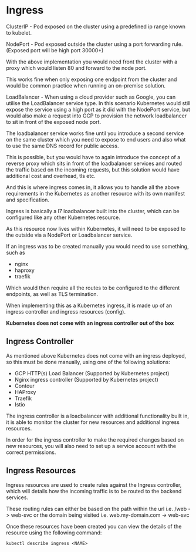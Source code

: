 # Ingress

ClusterIP - Pod exposed on the cluster using a predefined ip range known to kubelet.
 
NodePort - Pod exposed outside the cluster using a port forwarding rule. (Exposed port will be high port 30000+)

With the above implementation you would need front the cluster with a proxy which would listen 80 and forward to the node port. 

This works fine when only exposing one endpoint from the cluster and would be common practice when running an on-premise solution.

LoadBalancer - When using a cloud provider such as Google, you can utilise the LoadBalancer service type. In this scenario Kubernetes
would still expose the service using a high port as it did with the NodePort service, but would also make a request into GCP to provision the 
network loadbalancer to sit in front of the exposed node port.

The loadbalancer service works fine until you introduce a second service on the same cluster which you need to expose to end users and also what to use the same
DNS record for public access.

This is possible, but you would have to again introduce the concept of a reverse proxy which sits in front of the loadbalancer services and routed the traffic
based on the incoming requests, but this solution would have additional cost and overhead, tls etc.

And this is where ingress comes in, it allows you to handle all the above requirements in the Kubernetes as another resource with its own manifest and 
specification.

Ingress is basically a l7 loadbalancer built into the cluster, which can be configured like any other Kubernetes resource.

As this resource now lives within Kubernetes, it will need to be exposed to the outside via a NodePort or Loadbalancer service.

If an ingress was to be created manually you would need to use something, such as
 - nginx
 - haproxy
 - traefik

Which would then require all the routes to be configured to the different endpoints, as well as TLS termination.

When implementing this as a Kubernetes ingress, it is made up of an ingress controller and ingress resources (config).

**Kubernetes does not come with an ingress controller out of the box**

## Ingress Controller

As mentioned above Kubernetes does not come with an ingress deployed, so this must be done manually, using one of the following solutions:
- GCP HTTP(s) Load Balancer (Supported by Kubernetes project)
- Nginx ingress controller (Supported by Kubernetes project)
- Contour
- HAProxy
- Traefik
- Istio

The ingress controller is a loadbalancer with additional functionality built in, it is able to monitor the cluster for new resources and additional ingress resources.

In order for the ingress controller to make the required changes based on new resources, you will also need to set up a service account with the correct permissions.


## Ingress Resources

Ingress resources are used to create rules against the Ingress controller, which will details how the incoming traffic is to be routed to the backend services.

These routing rules can either be based on the path within the url i.e. /web -> web-svc or the domain being visited i.e. web.my-domain.com -> web-svc

Once these resources have been created you can view the details of the resource using the following command:

```shell
kubectl describe ingress <NAME>
```